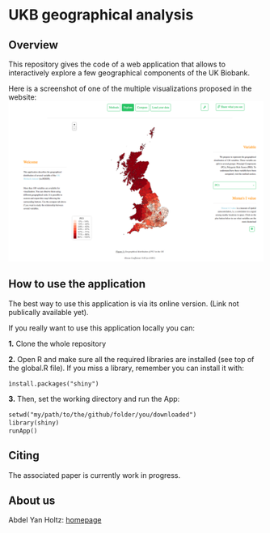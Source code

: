 UKB geographical analysis
===================



Overview
--------
This repository gives the code of a web application that allows to interactively explore a few geographical components of the UK Biobank. 

Here is a screenshot of one of the multiple visualizations proposed in the website:
![fig1](www/Screen_Shot_ShinyCOMO.png)





How to use the application
--------
The best way to use this application is via its online version. (Link not publically available yet).

If you really want to use this application locally you can:

**1.** Clone the whole repository

**2.** Open R and make sure all the required libraries are installed (see top of the global.R file). If you miss a library, remember you can install it with:
```
ìnstall.packages("shiny")
```

**3.**
Then, set the working directory and run the App:
```
setwd("my/path/to/the/github/folder/you/downloaded")
library(shiny)
runApp()
```



Citing 
--------
The associated paper is currently work in progress. 



About us
--------

Abdel
Yan Holtz: [homepage](https://holtzyan.wordpress.com)  
  

